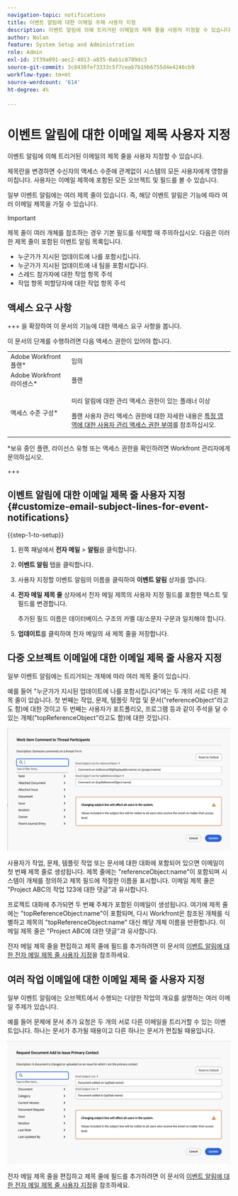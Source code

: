 ```yaml
---
navigation-topic: notifications
title: 이벤트 알림에 대한 이메일 주제 사용자 지정
description: 이벤트 알림에 의해 트리거된 이메일의 제목 줄을 사용자 지정할 수 있습니다.
author: Nolan
feature: System Setup and Administration
role: Admin
exl-id: 2f39a091-aec2-4013-a835-0ab1c8789dc3
source-git-commit: 3c8438fef3333c5f7ceab7b19b6755d4e4246cb9
workflow-type: tm+mt
source-wordcount: '614'
ht-degree: 4%

---
```


# 이벤트 알림에 대한 이메일 제목 사용자 지정

이벤트 알림에 의해 트리거된 이메일의 제목 줄을 사용자 지정할 수 있습니다.

제목란을 변경하면 수신자의 액세스 수준에 관계없이 시스템의 모든 사용자에게 영향을 미칩니다. 사용자는 이메일 제목에 포함된 모든 오브젝트 및 필드를 볼 수 있습니다.

일부 이벤트 알림에는 여러 제목 줄이 있습니다. 즉, 해당 이벤트 알림은 기능에 따라 여러 이메일 제목을 가질 수 있습니다.

>[!IMPORTANT]
>
>제목 줄이 여러 개체를 참조하는 경우 기본 필드를 삭제할 때 주의하십시오. 다음은 이러한 제목 줄이 포함된 이벤트 알림 목록입니다.
>
>* 누군가가 지시된 업데이트에 나를 포함시킵니다.
>* 누군가가 지시된 업데이트에 내 팀을 포함시킵니다.
>* 스레드 참가자에 대한 작업 항목 주석
>* 작업 항목 피할당자에 대한 작업 항목 주석
>

## 액세스 요구 사항

+++ 을 확장하여 이 문서의 기능에 대한 액세스 요구 사항을 봅니다.

이 문서의 단계를 수행하려면 다음 액세스 권한이 있어야 합니다.

<table style="table-layout:auto"> 
 <col> 
 </col> 
 <col> 
 </col> 
 <tbody> 
  <tr> 
   <td role="rowheader">Adobe Workfront 플랜*</td> 
   <td>임의</td> 
  </tr> 
  <tr> 
   <td role="rowheader">Adobe Workfront 라이센스*</td> 
   <td>플랜</td> 
  </tr> 
  <tr> 
   <td role="rowheader">액세스 수준 구성*</td> 
   <td> <p>미리 알림에 대한 관리 액세스 권한이 있는 플래너 이상</p> <p>플랜 사용자 관리 액세스 권한에 대한 자세한 내용은 <a href="../../../administration-and-setup/add-users/configure-and-grant-access/grant-users-admin-access-certain-areas.md" class="MCXref xref">특정 영역에 대한 사용자 관리 액세스 권한 부여</a>를 참조하십시오.</p> </td> 
  </tr> 
 </tbody> 
</table>

&#42;보유 중인 플랜, 라이선스 유형 또는 액세스 권한을 확인하려면 Workfront 관리자에게 문의하십시오.

+++

## 이벤트 알림에 대한 이메일 제목 줄 사용자 지정 {#customize-email-subject-lines-for-event-notifications}

{{step-1-to-setup}}

1. 왼쪽 패널에서 **전자 메일** > **알림**&#x200B;을 클릭합니다.

1. **이벤트 알림** 탭을 클릭합니다.
1. 사용자 지정할 이벤트 알림의 이름을 클릭하여 **이벤트 알림** 상자를 엽니다.
1. **전자 메일 제목 줄** 상자에서 전자 메일 제목의 사용자 지정 필드를 포함한 텍스트 및 필드를 변경합니다.

   추가된 필드 이름은 데이터베이스 구조의 카멜 대/소문자 구문과 일치해야 합니다. <!--For more information about how our objects and their fields are named in the Workfront database, see the [Adobe Workfront API](../../../wf-api/workfront-api.md).-->

1. **업데이트**&#x200B;를 클릭하여 전자 메일의 새 제목 줄을 저장합니다.

## 다중 오브젝트 이메일에 대한 이메일 제목 줄 사용자 지정

일부 이벤트 알림에는 트리거되는 개체에 따라 여러 제목 줄이 있습니다.

예를 들어 &quot;누군가가 지시된 업데이트에 나를 포함시킵니다&quot;에는 두 개의 서로 다른 제목 줄이 있습니다. 첫 번째는 작업, 문제, 템플릿 작업 및 문서(&quot;referenceObject&quot;라고도 함)에 대한 것이고 두 번째는 사용자가 포트폴리오, 프로그램 등과 같이 주석을 달 수 있는 개체(&quot;topReferenceObject&quot;라고도 함)에 대한 것입니다.

![이벤트가 여러 제목이 아님](assets/ev-multiple-subject.png)

사용자가 작업, 문제, 템플릿 작업 또는 문서에 대한 대화에 포함되어 있으면 이메일이 첫 번째 제목 줄로 생성됩니다. 제목 줄에는 &quot;referenceObject:name&quot;이 포함되며 시스템이 개체를 정의하고 제목 필드에 적절한 이름을 표시합니다. 이메일 제목 줄은 &quot;Project ABC의 작업 123에 대한 댓글&quot;과 유사합니다.

프로젝트 대화에 추가되면 두 번째 주체가 포함된 이메일이 생성됩니다. 여기에 제목 줄에는 &quot;topReferenceObject:name&quot;이 포함되며, 다시 Workfront은 참조된 개체를 식별하고 제목의 &quot;topReferenceObject:name&quot; 대신 해당 개체 이름을 반환합니다. 이메일 제목 줄은 &quot;Project ABC에 대한 댓글&quot;과 유사합니다.

전자 메일 제목 줄을 편집하고 제목 줄에 필드를 추가하려면 이 문서의 [이벤트 알림에 대한 전자 메일 제목 줄 사용자 지정](#customize-email-subject-lines-for-event-notifications)을 참조하세요.

## 여러 작업 이메일에 대한 이메일 제목 줄 사용자 지정

일부 이벤트 알림에는 오브젝트에서 수행되는 다양한 작업의 개요를 설명하는 여러 이메일 주제가 있습니다.

예를 들어 문제에 문서 추가 요청은 두 개의 서로 다른 이메일을 트리거할 수 있는 이벤트입니다. 하나는 문서가 추가될 때용이고 다른 하나는 문서가 편집될 때용입니다.



![이벤트가 여러 제목이 아님](assets/Ev-not-mult-subj-lines.png)

전자 메일 제목 줄을 편집하고 제목 줄에 필드를 추가하려면 이 문서의 [이벤트 알림에 대한 전자 메일 제목 줄 사용자 지정](#customize-email-subject-lines-for-event-notifications)을 참조하세요.
